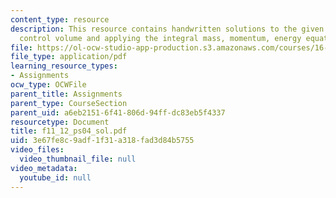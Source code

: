```yaml
---
content_type: resource
description: This resource contains handwritten solutions to the given problem on
  control volume and applying the integral mass, momentum, energy equations.
file: https://ol-ocw-studio-app-production.s3.amazonaws.com/courses/16-01-unified-engineering-i-ii-iii-iv-fall-2005-spring-2006/3e67fe8c9adf1f31a318fad3d84b5755_f11_12_ps04_sol.pdf
file_type: application/pdf
learning_resource_types:
- Assignments
ocw_type: OCWFile
parent_title: Assignments
parent_type: CourseSection
parent_uid: a6eb2151-6f41-806d-94ff-dc83eb5f4337
resourcetype: Document
title: f11_12_ps04_sol.pdf
uid: 3e67fe8c-9adf-1f31-a318-fad3d84b5755
video_files:
  video_thumbnail_file: null
video_metadata:
  youtube_id: null
---
```

